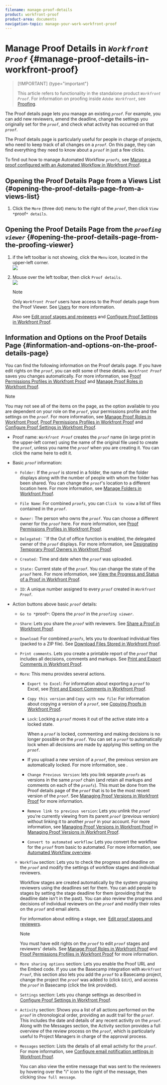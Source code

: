 ```yaml
---
filename: manage-proof-details
product: workfront-proof
product-area: documents
navigation-topic: manage-your-work-workfront-proof
---
```




# Manage Proof Details in *`Workfront Proof`* {#manage-proof-details-in-workfront-proof}



>[!IMPORTANT] {type="important"}
>
>This article refers to functionality in the standalone product *`Workfront Proof`*. For information on proofing inside *`Adobe Workfront`*, see [Proofing](_proofing.md).


The Proof details page lets you manage an existing *`proof`*. For example, you can add new reviewers, amend the deadline, change the settings you originally set for the *`proof`*, and check what activity has occurred on that *`proof`*.


The Proof details page is particularly useful for people in charge of projects, who need to keep track of all changes on a *`proof`*. On this page, they can find everything they need to know about a *`proof`* in just a few clicks.


To find out how to manage Automated Workflow *`proofs`*, see [Manage a proof configured with an Automated Workflow in Workfront Proof](manage-proof-configured-auto-workflow.md).


## Opening the Proof Details Page from a Views List {#opening-the-proof-details-page-from-a-views-list}




1. Click the `More` (three dot) menu to the right of the *`proof`*, then click `View *`proof`* details`.





## Opening the Proof Details Page from the *`proofing viewer`* {#opening-the-proof-details-page-from-the-proofing-viewer}




1. if the left toolbar is not showing, click the  `Menu`&nbsp;icon, located in the upper-left corner.  
   ![](assets/menu-icon-in-proofing-viewer-350x188.png)


1. Mouse over the left toolbar, then click `Proof details`.  
   ![](assets/proof-details-in-proofing-viewer-350x215.png)  


   >[!NOTE]
   >
   >Only *`Workfront Proof`* users&nbsp;have access to the Proof details page from the Proof Viewer. See [Users](https://support.workfront.com/hc/en-us/sections/115000911887-Users) for more information.  



   Also see [Edit proof stages and reviewers](edit-proof-stages-and-reviewers.md)&nbsp;and [Configure Proof Settings in Workfront Proof](configure-proof-settings.md).





## Information and Options on the Proof Details Page {#information-and-options-on-the-proof-details-page}

You can find the following information on the Proof details page. If you have edit rights on the *`proof`*, you can edit some of these details. *`Workfront Proof`* saves you changes automatically. For more information, see [Proof Permissions Profiles in Workfront Proof](proof-perm-profiles-in-wp.md) and [Manage Proof Roles in Workfront Proof](manage-proof-roles.md).


>[!NOTE]
>
>You may not see all of the items on the page, as the option available to you are dependent on your role on the *`proof`*, your permissions profile and the settings on the *`proof`*. For more information, see [Manage Proof Roles in Workfront Proof](manage-proof-roles.md), [Proof Permissions Profiles in Workfront Proof](proof-perm-profiles-in-wp.md) and [Configure Proof Settings in Workfront Proof](configure-proof-settings.md).





* Proof name: *`Workfront Proof`* creates the *`proof`* name (in large print in the upper-left corner)  using the name of the original file used to create the *`proof`*, unless you name the *`proof`* when you are creating it.&nbsp;You can click the name here to edit it.&nbsp;

* Basic *`proof`* information:  

    
    
    * `Folder:` If the *`proof`* is stored in a folder, the name of the folder displays along with the number of people with whom the folder has been shared. You can change the *`proof`*'s location to a different location here. For more information, see [Manage Folders in Workfront Proof](manage-folders.md).
    
    * `File Name`: For combined *`proofs`*, you can `Click to view` a list of files contained in the *`proof`*.
    
    * `Owner:` The person who owns the *`proof`*. You can choose a different owner for the *`proof`* here. For more information, see [Proof Permissions Profiles in Workfront Proof](proof-perm-profiles-in-wp.md).
    
    * `Delegated:` ``If the Out of office function is enabled, the delegated owner of the *`proof`* displays. For more information, see [Designating Temporary Proof Owners in Workfront Proof](designate-temp-proof-owners.md).
    
    * `Created:` Time and date when the *`proof`* was uploaded.
    
    * `State:` Current state of the *`proof`*. You can change the state of the *`proof`* here. For more information, see [View the Progress and Status of a Proof in Workfront Proof](view-progress-and-status-of-proof.md).
    
    * `ID`: A unique number assigned to every *`proof`* created in *`Workfront Proof`*.
    
    
    

* Action buttons above basic *`proof`* details: 
    
    
    * `Go to *`proof`*`: Opens the *`proof`* in the *`proofing viewer`*.
    
    * `Share`: Lets you share the *`proof`* with reviewers. See [Share a Proof in Workfront Proof](share-proof.md).
    
    * `Download`: For combined *`proofs`*, lets you to download individual files (packed to a ZIP file). See [Download Files Stored in Workfront Proof](download-files-stored.md).
    
    * `Print comments`. Lets you create a printable report of the *`proof`* that includes all decisions, comments and markups. See [Print and Export Comments in Workfront Proof](print-and-export-comments.md).
    
    * `More`: This menu provides several actions.     
        
        
        * `Export to Excel`: For information about exporting a *`proof`* to Excel, see [Print and Export Comments in Workfront Proof](print-and-export-comments.md).
        
        * `Copy this version` and `Copy with new file`: For information about copying a version of a *`proof`*, see [Copying Proofs in Workfront Proof](copy-proofs.md).
        
        * `Lock`: Locking a *`proof`* moves it out of the active state into a locked state.
        
        
          When a *`proof`* is locked, commenting and making decisions is no longer possible on the *`proof`*. You can set a *`proof`* to automatically lock when all decisions are made by applying this setting on the *`proof`*.  

        
        *  If you upload a new version of a *`proof`*, the previous version are automatically locked. For more information, see .
        * `Change Previous Version`: lets you link separate *`proofs`* as versions in the same *`proof`* chain (and retain all markups and comments on each of the *`proofs`*). This must be done from the Proof details page of the *`proof`* that is to be the most recent version of the *`proof`*. See [Managing Proof Versions in Workfront Proof](manage-proof-versions.md)&nbsp;for more information.
        
        * `Remove link to previous version`: Lets you unlink the *`proof`* you're currently viewing from its parent *`proof`* (previous version) without linking it to another *`proof`* in your account. For more information, see [Managing Proof Versions in Workfront Proof](manage-proof-versions.md) in [Managing Proof Versions in Workfront Proof](manage-proof-versions.md).
        
        * `Convert to automated workflow`: Lets you convert the workflow for the *`proof`* from basic to automated. For more information, see [Automated Workflow overview](automated-workflow.md).
        
        
        
    
    * `Workflow` section: Lets you to check the progress and deadline on the *`proof`* and modify the settings of workflow stages and individual reviewers. 
    
    
      Workflow stages are created automatically by the system grouping reviewers using the deadlines set for them. You can add people to stages by setting the stage deadline for them (providing that the deadline date isn't in the past). You can also review the progress and decisions of individual reviewers on the *`proof`* and modify their roles on the *`proof`* and email alerts.
    
    
      For information about editing a stage, see&nbsp; [Edit proof stages and reviewers](edit-proof-stages-and-reviewers.md).
    
    
      >[!NOTE]
      >
      >You must have edit rights on the *`proof`* to edit *`proof`* stages and reviewers' details. See [Manage Proof Roles in Workfront Proof](manage-proof-roles.md) and [Proof Permissions Profiles in Workfront Proof](proof-perm-profiles-in-wp.md) for more information.
    
    
    
    * `More sharing options` section: Lets you enable the Proof URL and the Embed code. If you use the Basecamp integration with *`Workfront Proof`*, this section also lets you add the *`proof`* to a Basecamp project, change the project the *`proof`* was added to (click  `Edit`), and access the *`proof`* in Basecamp (click the link provided).
    
    * `Settings` section: Lets you change settings as described in [Configure Proof Settings in Workfront Proof](configure-proof-settings.md).
    
    * `Activity` section: Shows you a list of all actions performed on the *`proof`* in chronological order, providing an audit trail for the *`proof`*. This includes the date and details of any recent activity on the *`proof`*. Along with the Messages section, the Activity section provides a full overview of the review process on the *`proof`*, which is particularly useful to Project Managers in charge of the approval process.
    
    * `Messages` section: Lists the details of all email activity for the *`proof`*. For more information, see [Configure email notification settings in Workfront Proof](config-email-notification-settings-wp.md).
    
    
      You can also view the entire message that was sent to the reviewers by hovering over the "i" icon to the right of the message, then clicking `Show full message`.
    
    
    



